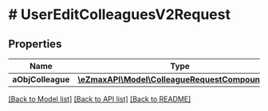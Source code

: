 # # UserEditColleaguesV2Request

## Properties

Name | Type | Description | Notes
------------ | ------------- | ------------- | -------------
**aObjColleague** | [**\eZmaxAPI\Model\ColleagueRequestCompoundV2[]**](ColleagueRequestCompoundV2.md) |  |

[[Back to Model list]](../../README.md#models) [[Back to API list]](../../README.md#endpoints) [[Back to README]](../../README.md)
